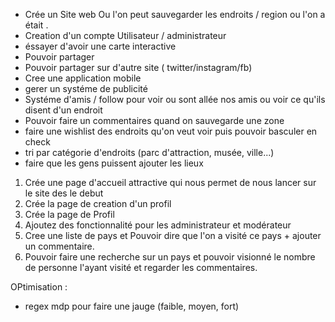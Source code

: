 - Crée un Site web Ou l'on peut sauvegarder les endroits / region ou l'on a était .
- Creation d'un compte Utilisateur / administrateur
- éssayer d'avoir une carte interactive
- Pouvoir partager 
- Pouvoir partager sur d'autre site ( twitter/instagram/fb)
- Cree une application mobile
- gerer un systéme de publicité
- Systéme d'amis / follow pour voir ou sont allée nos amis ou voir ce qu'ils disent d'un endroit
- Pouvoir faire un commentaires quand on sauvegarde une zone 
- faire une wishlist des endroits qu'on veut voir puis pouvoir basculer en check
- tri par catégorie d'endroits (parc d'attraction, musée, ville...)
- faire que les gens puissent ajouter les lieux


1. Crée une page d'accueil attractive qui nous permet de nous lancer sur le site des le debut
2. Crée la page de creation d'un profil
3. Crée la page de Profil
4. Ajoutez des fonctionnalité pour les administrateur et modérateur
5. Cree une liste de pays et Pouvoir dire que l'on a visité ce pays + ajouter un commentaire.
6. Pouvoir faire une recherche sur un pays et pouvoir visionné le nombre de personne l'ayant visité et regarder les commentaires.

OPtimisation : 
- regex mdp pour faire une jauge (faible, moyen, fort)
